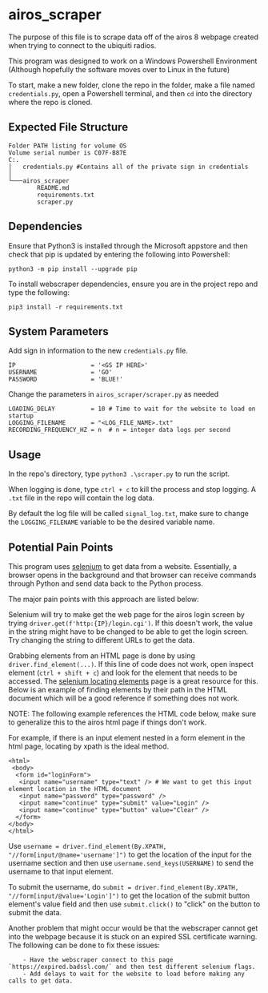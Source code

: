 # airos_scraper

The purpose of this file is to scrape data off of the airos 8 webpage created when trying to connect to the ubiquiti radios.

This program was designed to work on a Windows Powershell Environment (Although hopefully the software moves over to Linux in the future)

To start, make a new folder, clone the repo in the folder, make a file named `credentials.py`, open a Powershell terminal, and then `cd` into the directory where the repo is cloned.

## Expected File Structure
```
Folder PATH listing for volume OS
Volume serial number is C07F-B87E
C:.
│   credentials.py #Contains all of the private sign in credentials
│   
└───airos_scraper
        README.md
        requirements.txt
        scraper.py
```

## Dependencies
Ensure that Python3 is installed through the Microsoft appstore and then check that pip is updated by entering the following into Powershell:

`python3 -m pip install --upgrade pip`

To install webscraper dependencies, ensure you are in the project repo and type the following:

`pip3 install -r requirements.txt`

## System Parameters
Add sign in information to the new `credentials.py` file.
```
IP                     = '<GS IP HERE>'
USERNAME               = 'GO'
PASSWORD               = 'BLUE!'
```

Change the parameters in `airos_scraper/scraper.py` as needed

```
LOADING_DELAY          = 10 # Time to wait for the website to load on startup
LOGGING_FILENAME       = "<LOG_FILE_NAME>.txt"
RECORDING_FREQUENCY_HZ = n  # n = integer data logs per second
```

## Usage

In the repo's directory, type `python3 .\scraper.py` to run the script. 

When logging is done, type `ctrl + c` to kill the process and stop logging. A `.txt` file in the repo will contain the log data. 

By default the log file will be called `signal_log.txt`, make sure to change the `LOGGING_FILENAME` variable to be the desired variable name.

## Potential Pain Points

This program uses [selenium](https://selenium-python.readthedocs.io/index.html) to get data from a website. Essentially, a browser opens in the background and that browser can receive commands through Python and send data back to the Python process. 

The major pain points with this approach are listed below:

Selenium will try to make get the web page for the airos login screen by trying `driver.get(f'http:{IP}/login.cgi')`. If this doesn't work, the value in the string might have to be changed to be able to get the login screen. Try changing the string to different URLs to get the data.

Grabbing elements from an HTML page is done by using `driver.find_element(...)`. If this line of code does not work, open inspect element (`ctrl + shift + c`) and look for the element that needs to be accessed. The [selenium locating elements](https://selenium-python.readthedocs.io/locating-elements.html) page is a great resource for this. Below is an example of finding elements by their path in the HTML document which will be a good reference if something does not work.

NOTE: The following example references the HTML code below, make sure to generalize this to the airos html page if things don't work.

For example, if there is an input element nested in a form element in the html page, locating by xpath is the ideal method.

```
<html>
 <body>
  <form id="loginForm">
   <input name="username" type="text" /> # We want to get this input element location in the HTML document
   <input name="password" type="password" />
   <input name="continue" type="submit" value="Login" />
   <input name="continue" type="button" value="Clear" />
  </form>
</body>
</html>
```

Use `username = driver.find_element(By.XPATH, "//form[input/@name='username']")` to get the location of the input for the username section and then use `username.send_keys(USERNAME)` to send the username to that input element.

To submit the username, do `submit = driver.find_element(By.XPATH, "//form[input/@value='Login']")` to get the location of the submit button element's value field and then use `submit.click()` to "click" on the button to submit the data.

Another problem that might occur would be that the webscraper cannot get into the webpage because it is stuck on an expired SSL certificate warning. The following can be done to fix these issues:

        - Have the webscraper connect to this page `https://expired.badssl.com/` and then test different selenium flags.
        - Add delays to wait for the website to load before making any calls to get data.
